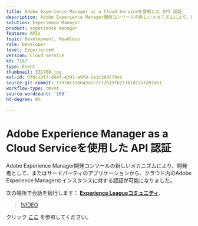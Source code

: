 ```yaml
---
title: Adobe Experience Manager as a Cloud Serviceを使用した API 認証
description: Adobe Experience Manager開発コンソールの新しいメカニズムにより、開発者として、またはサードパーティのアプリケーションから、クラウド内のAdobe Experience Managerのインスタンスに対する認証が可能になりました。 このセッションは、Adobe Developers Live Content イベントの一部として配信されました。
solution: Experience Manager
product: experience manager
feature: APIs
topic: Development, Headless
role: Developer
level: Experienced
version: Cloud Service
kt: 7167
type: Event
thumbnail: 331768.jpg
exl-id: 0f0c18f7-d4ef-4391-a9f8-5a3c38d779c6
source-git-commit: 1792dc318643aec2c12613f621361d72a7a918b1
workflow-type: tm+mt
source-wordcount: '109'
ht-degree: 0%

---
```


# Adobe Experience Manager as a Cloud Serviceを使用した API 認証

Adobe Experience Manager開発コンソールの新しいメカニズムにより、開発者として、またはサードパーティのアプリケーションから、クラウド内のAdobe Experience Managerのインスタンスに対する認証が可能になりました。

次の場所で会話を続行します： **[Experience Leagueコミュニティ](https://adobe.ly/36Yd3v6)**.

>[!VIDEO](https://video.tv.adobe.com/v/331768/?quality=12&learn=on&hidetitle=true)

クリック **[ここ](/help/adobe-developers-live/assets/api-authentication.pdf)** を参照してください。
